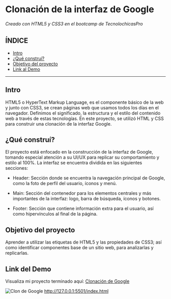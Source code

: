 # Clonación de la interfaz de Google
###### Creado con HTML5 y CSS3 en el bootcamp de TecnolochicasPro

## ÍNDICE
* [Intro](https://github.com/JosefinaFP12/Google-Clone/blob/main/README.md#intro )
* [¿Qué construí?](https://github.com/JosefinaFP12/Google-Clone/blob/main/README.md#qu%C3%A9-constru%C3%AD)
* [Objetivo del proyecto](https://github.com/JosefinaFP12/Google-Clone/blob/main/README.md#objetivo-del-proyecto)
* [Link al Demo](https://github.com/JosefinaFP12/Google-Clone/blob/main/README.md#link-del-demo)

*** 

## Intro
HTML5 o HyperText Markup Language, es el componente básico de la web y junto con CSS3, se crean páginas web que usamos todos los días en el navegador. Definimos el significado, la estructura y el estilo del contenido web a través de estas tecnologías.
En este proyecto, se utilizó HTML y CSS para construir una clonación de la interfaz Google.

## ¿Qué construí?
El proyecto está enfocado en la construcción de la interfaz de Google, tomando especial atención a su UI/UX para replicar su comportamiento y estilo al 100%. La interfaz se encuentra dividida en las siguientes secciones:

* Header: Sección donde se encuentra la navegación principal de Google, como la foto de perfil del usuario, íconos y menú.

* Main: Sección del contenedor para los elementos centrales y más importantes de la interfaz: logo, barra de búsqueda, íconos y botones.

* Footer: Sección que contiene información extra para el usuario, así como hipervínculos al final de la página.

## Objetivo del proyecto
Aprender a utilizar las etiquetas de HTML5 y las propiedades de CSS3; así como identificar componentes base de un sitio web, para analizarlas y replicarlas.

## Link del Demo
Visualiza mi proyecto terminado aquí: [Clonación de Google](https://josefinafp12.github.io/Google-Clone/)

![Clon de Google](https://github.com/JosefinaFP12/Google-Clone/assets/131730636/90b579e6-6177-4e03-b708-8caf92535c3d)
http://127.0.0.1:5501/index.html
